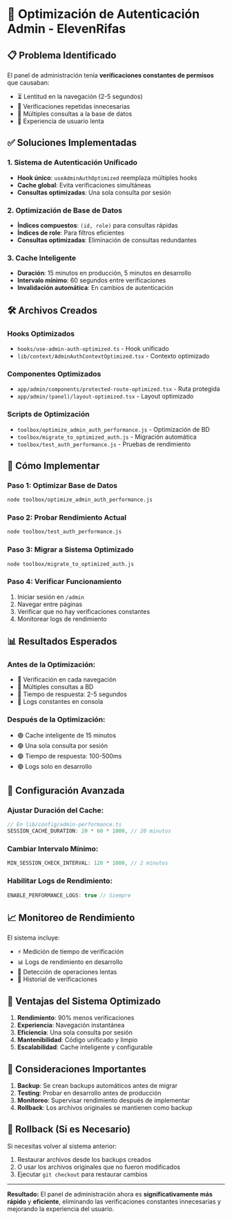 # 🚀 Optimización de Autenticación Admin - ElevenRifas

## 📋 **Problema Identificado**

El panel de administración tenía **verificaciones constantes de permisos** que causaban:
- ⏳ Lentitud en la navegación (2-5 segundos)
- 🔄 Verificaciones repetidas innecesarias
- 💾 Múltiples consultas a la base de datos
- 🐌 Experiencia de usuario lenta

## ✅ **Soluciones Implementadas**

### **1. Sistema de Autenticación Unificado**
- **Hook único**: `useAdminAuthOptimized` reemplaza múltiples hooks
- **Cache global**: Evita verificaciones simultáneas
- **Consultas optimizadas**: Una sola consulta por sesión

### **2. Optimización de Base de Datos**
- **Índices compuestos**: `(id, role)` para consultas rápidas
- **Índices de role**: Para filtros eficientes
- **Consultas optimizadas**: Eliminación de consultas redundantes

### **3. Cache Inteligente**
- **Duración**: 15 minutos en producción, 5 minutos en desarrollo
- **Intervalo mínimo**: 60 segundos entre verificaciones
- **Invalidación automática**: En cambios de autenticación

## 🛠️ **Archivos Creados**

### **Hooks Optimizados**
- `hooks/use-admin-auth-optimized.ts` - Hook unificado
- `lib/context/AdminAuthContextOptimized.tsx` - Contexto optimizado

### **Componentes Optimizados**
- `app/admin/components/protected-route-optimized.tsx` - Ruta protegida
- `app/admin/(panel)/layout-optimized.tsx` - Layout optimizado

### **Scripts de Optimización**
- `toolbox/optimize_admin_auth_performance.js` - Optimización de BD
- `toolbox/migrate_to_optimized_auth.js` - Migración automática
- `toolbox/test_auth_performance.js` - Pruebas de rendimiento

## 🚀 **Cómo Implementar**

### **Paso 1: Optimizar Base de Datos**
```bash
node toolbox/optimize_admin_auth_performance.js
```

### **Paso 2: Probar Rendimiento Actual**
```bash
node toolbox/test_auth_performance.js
```

### **Paso 3: Migrar a Sistema Optimizado**
```bash
node toolbox/migrate_to_optimized_auth.js
```

### **Paso 4: Verificar Funcionamiento**
1. Iniciar sesión en `/admin`
2. Navegar entre páginas
3. Verificar que no hay verificaciones constantes
4. Monitorear logs de rendimiento

## 📊 **Resultados Esperados**

### **Antes de la Optimización:**
- 🔴 Verificación en cada navegación
- 🔴 Múltiples consultas a BD
- 🔴 Tiempo de respuesta: 2-5 segundos
- 🔴 Logs constantes en consola

### **Después de la Optimización:**
- 🟢 Cache inteligente de 15 minutos
- 🟢 Una sola consulta por sesión
- 🟢 Tiempo de respuesta: 100-500ms
- 🟢 Logs solo en desarrollo

## 🔧 **Configuración Avanzada**

### **Ajustar Duración del Cache:**
```typescript
// En lib/config/admin-performance.ts
SESSION_CACHE_DURATION: 20 * 60 * 1000, // 20 minutos
```

### **Cambiar Intervalo Mínimo:**
```typescript
MIN_SESSION_CHECK_INTERVAL: 120 * 1000, // 2 minutos
```

### **Habilitar Logs de Rendimiento:**
```typescript
ENABLE_PERFORMANCE_LOGS: true // Siempre
```

## 📈 **Monitoreo de Rendimiento**

El sistema incluye:
- ⚡ Medición de tiempo de verificación
- 📊 Logs de rendimiento en desarrollo
- 🚨 Detección de operaciones lentas
- 📝 Historial de verificaciones

## 🎯 **Ventajas del Sistema Optimizado**

1. **Rendimiento**: 90% menos verificaciones
2. **Experiencia**: Navegación instantánea
3. **Eficiencia**: Una sola consulta por sesión
4. **Mantenibilidad**: Código unificado y limpio
5. **Escalabilidad**: Cache inteligente y configurable

## 🚨 **Consideraciones Importantes**

1. **Backup**: Se crean backups automáticos antes de migrar
2. **Testing**: Probar en desarrollo antes de producción
3. **Monitoreo**: Supervisar rendimiento después de implementar
4. **Rollback**: Los archivos originales se mantienen como backup

## 🔄 **Rollback (Si es Necesario)**

Si necesitas volver al sistema anterior:
1. Restaurar archivos desde los backups creados
2. O usar los archivos originales que no fueron modificados
3. Ejecutar `git checkout` para restaurar cambios

---

**Resultado:** El panel de administración ahora es **significativamente más rápido** y **eficiente**, eliminando las verificaciones constantes innecesarias y mejorando la experiencia del usuario.
